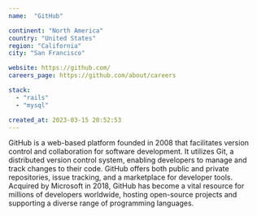 ```yaml
---
name:  "GitHub"

continent: "North America"
country: "United States"
region: "California"
city: "San Francisco"

website: https://github.com/
careers_page: https://github.com/about/careers

stack:
  - "rails"
  - "mysql"

created_at: 2023-03-15 20:52:53
---
```


GitHub is a web-based platform founded in 2008 that facilitates version control and collaboration for software development. It utilizes Git, a distributed version control system, enabling developers to manage and track changes to their code. GitHub offers both public and private repositories, issue tracking, and a marketplace for developer tools. Acquired by Microsoft in 2018, GitHub has become a vital resource for millions of developers worldwide, hosting open-source projects and supporting a diverse range of programming languages.
